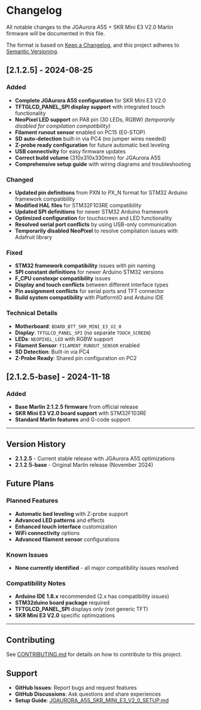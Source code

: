 # Changelog

All notable changes to the JGAurora A5S + SKR Mini E3 V2.0 Marlin firmware will be documented in this file.

The format is based on [Keep a Changelog](https://keepachangelog.com/en/1.0.0/),
and this project adheres to [Semantic Versioning](https://semver.org/spec/v2.0.0.html).

## [2.1.2.5] - 2024-08-25

### Added
- **Complete JGAurora A5S configuration** for SKR Mini E3 V2.0
- **TFTGLCD_PANEL_SPI display support** with integrated touch functionality
- **NeoPixel LED support** on PA8 pin (30 LEDs, RGBW) *(temporarily disabled for compilation compatibility)*
- **Filament runout sensor** enabled on PC15 (E0-STOP)
- **SD auto-detection** built-in via PC4 (no jumper wires needed)
- **Z-probe ready configuration** for future automatic bed leveling
- **USB connectivity** for easy firmware updates
- **Correct build volume** (310x310x330mm) for JGAurora A5S
- **Comprehensive setup guide** with wiring diagrams and troubleshooting

### Changed
- **Updated pin definitions** from PXN to PX_N format for STM32 Arduino framework compatibility
- **Modified HAL files** for STM32F103RE compatibility
- **Updated SPI definitions** for newer STM32 Arduino framework
- **Optimized configuration** for touchscreen and LED functionality
- **Resolved serial port conflicts** by using USB-only communication
- **Temporarily disabled NeoPixel** to resolve compilation issues with Adafruit library

### Fixed
- **STM32 framework compatibility** issues with pin naming
- **SPI constant definitions** for newer Arduino STM32 versions
- **F_CPU constexpr compatibility** issues
- **Display and touch conflicts** between different interface types
- **Pin assignment conflicts** for serial ports and TFT connector
- **Build system compatibility** with PlatformIO and Arduino IDE

### Technical Details
- **Motherboard**: `BOARD_BTT_SKR_MINI_E3_V2_0`
- **Display**: `TFTGLCD_PANEL_SPI` (no separate `TOUCH_SCREEN`)
- **LEDs**: `NEOPIXEL_LED` with RGBW support
- **Filament Sensor**: `FILAMENT_RUNOUT_SENSOR` enabled
- **SD Detection**: Built-in via PC4
- **Z-Probe Ready**: Shared pin configuration on PC2

## [2.1.2.5-base] - 2024-11-18

### Added
- **Base Marlin 2.1.2.5 firmware** from official release
- **SKR Mini E3 V2.0 board support** with STM32F103RE
- **Standard Marlin features** and G-code support

---

## Version History

- **2.1.2.5** - Current stable release with JGAurora A5S optimizations
- **2.1.2.5-base** - Original Marlin release (November 2024)

## Future Plans

### Planned Features
- **Automatic bed leveling** with Z-probe support
- **Advanced LED patterns** and effects
- **Enhanced touch interface** customization
- **WiFi connectivity** options
- **Advanced filament sensor** configurations

### Known Issues
- **None currently identified** - all major compatibility issues resolved

### Compatibility Notes
- **Arduino IDE 1.8.x** recommended (2.x has compatibility issues)
- **STM32duino board package** required
- **TFTGLCD_PANEL_SPI** displays only (not generic TFT)
- **SKR Mini E3 V2.0** specific optimizations

---

## Contributing

See [CONTRIBUTING.md](CONTRIBUTING.md) for details on how to contribute to this project.

## Support

- **GitHub Issues**: Report bugs and request features
- **GitHub Discussions**: Ask questions and share experiences
- **Setup Guide**: [JGAURORA_A5S_SKR_MINI_E3_V2_0_SETUP.md](JGAURORA_A5S_SKR_MINI_E3_V2_0_SETUP.md)

